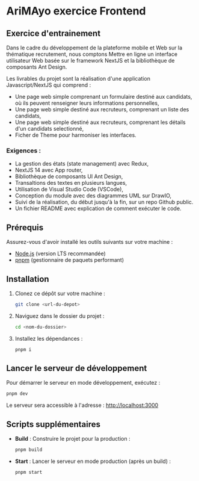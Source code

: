 # AriMAyo exercice Frontend

## Exercice d'entrainement

Dans le cadre du développement de la plateforme mobile et Web sur la thématique recrutement, nous comptons Mettre en ligne un interface utilisateur Web basée sur le framework NextJS et la bibliothèque de composants Ant Design.

Les livrables du projet sont la réalisation d'une application Javascript/NextJS qui comprend :

- Une page web simple comprenant un formulaire destiné aux candidats, où ils peuvent renseigner leurs informations personnelles,
- Une page web simple destiné aux recruteurs, comprenant un liste des candidats,
- Une page web simple destiné aux recruteurs, comprenant les détails d'un candidats selectionné,
- Ficher de Theme pour harmoniser les interfaces.

### Exigences :
- La gestion des états (state management) avec Redux,
- NextJS 14 avec App router,
- Bibliothèque de composants UI Ant Design,
- Transaltions des textes en plusieurs langues,
- Utilisation de Visual Studio Code (VSCode),
- Conception du module avec des diagrammes UML sur DrawIO,
- Suivi de la réalisation, du début jusqu'à la fin, sur un repo Github public.
- Un fichier README avec explication de comment exécuter le code.

## Prérequis

Assurez-vous d'avoir installé les outils suivants sur votre machine :
- [Node.js](https://nodejs.org/) (version LTS recommandée)
- [pnpm](https://pnpm.io/) (gestionnaire de paquets performant)

## Installation

1. Clonez ce dépôt sur votre machine :
   ```bash
   git clone <url-du-depot>
   ```
2. Naviguez dans le dossier du projet :
   ```bash
   cd <nom-du-dossier>
   ```
3. Installez les dépendances :
   ```bash
   pnpm i
   ```

## Lancer le serveur de développement

Pour démarrer le serveur en mode développement, exécutez :
```bash
pnpm dev
```

Le serveur sera accessible à l'adresse : [http://localhost:3000](http://localhost:3000)

## Scripts supplémentaires

- **Build** : Construire le projet pour la production :
  ```bash
  pnpm build
  ```

- **Start** : Lancer le serveur en mode production (après un build) :
  ```bash
  pnpm start
  ```

